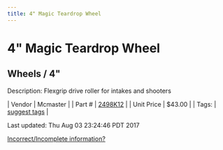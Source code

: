 ```yaml
---
title: 4" Magic Teardrop Wheel
---
```


# 4" Magic Teardrop Wheel
## Wheels / 4"
Description: 	Flexgrip drive roller for intakes and shooters 

| Vendor | Mcmaster | 
| Part # | [2498K12](https://www.mcmaster.com/#2498K12) | 
| Unit Price | $43.00 | 
| Tags: | [suggest tags](https://docs.google.com/forms/d/e/1FAIpQLSeWyY8v3RgOty-MyWmh9U0iivNYN_molChYyS-0U-o-kOAv_g/viewform) | 

Last updated: Thu Aug 03 23:24:46 PDT 2017

 [Incorrect/Incomplete information?](https://docs.google.com/forms/d/e/1FAIpQLSeWyY8v3RgOty-MyWmh9U0iivNYN_molChYyS-0U-o-kOAv_g/viewform)